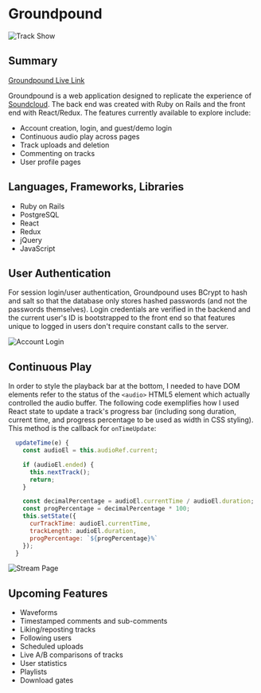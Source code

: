 # Groundpound

![Track Show](https://i.imgur.com/OUaUWAe.png)

## Summary
[Groundpound Live Link](http://groundpound.herokuapp.com)

Groundpound is a web application designed to replicate the experience of [Soundcloud](https://soundcloud.com). The back end was created with Ruby on Rails and the front end with React/Redux. The features currently available to explore include:
* Account creation, login, and guest/demo login
* Continuous audio play across pages
* Track uploads and deletion
* Commenting on tracks
* User profile pages

## Languages, Frameworks, Libraries
* Ruby on Rails
* PostgreSQL
* React
* Redux
* jQuery
* JavaScript

## User Authentication

For session login/user authentication, Groundpound uses BCrypt to hash and salt so that the database only stores hashed passwords (and not the passwords themselves). Login credentials are verified in the backend and the current user's ID is bootstrapped to the front end so that features unique to logged in users don't require constant calls to the server.

![Account Login](https://i.imgur.com/TwCwVsX.png)

## Continuous Play

In order to style the playback bar at the bottom, I needed to have DOM elements refer to the status of the `<audio>` HTML5 element which actually controlled the audio buffer. The following code exemplifies how I used React state to update a track's progress bar (including song duration, current time, and progress percentage to be used as width in CSS styling). This method is the callback for `onTimeUpdate`: 

```javascript
  updateTime(e) {
    const audioEl = this.audioRef.current;

    if (audioEl.ended) {
      this.nextTrack();
      return;
    }

    const decimalPercentage = audioEl.currentTime / audioEl.duration;
    const progPercentage = decimalPercentage * 100;
    this.setState({
      curTrackTime: audioEl.currentTime,
      trackLength: audioEl.duration,
      progPercentage: `${progPercentage}%`
    });
  }
```

![Stream Page](https://i.imgur.com/w4ISL3i.png)

## Upcoming Features
* Waveforms
* Timestamped comments and sub-comments
* Liking/reposting tracks
* Following users
* Scheduled uploads
* Live A/B comparisons of tracks
* User statistics
* Playlists
* Download gates
